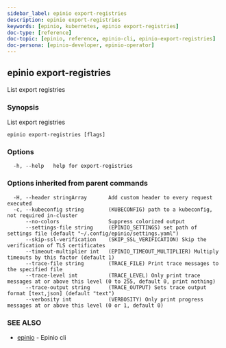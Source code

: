 ```yaml
---
sidebar_label: epinio export-registries
description: epinio export-registries
keywords: [epinio, kubernetes, epinio export-registries]
doc-type: [reference]
doc-topic: [epinio, reference, epinio-cli, epinio-export-registries]
doc-persona: [epinio-developer, epinio-operator]
---
```

## epinio export-registries

List export registries

### Synopsis

List export registries

```
epinio export-registries [flags]
```

### Options

```
  -h, --help   help for export-registries
```

### Options inherited from parent commands

```
  -H, --header stringArray       Add custom header to every request executed
  -c, --kubeconfig string        (KUBECONFIG) path to a kubeconfig, not required in-cluster
      --no-colors                Suppress colorized output
      --settings-file string     (EPINIO_SETTINGS) set path of settings file (default "~/.config/epinio/settings.yaml")
      --skip-ssl-verification    (SKIP_SSL_VERIFICATION) Skip the verification of TLS certificates
      --timeout-multiplier int   (EPINIO_TIMEOUT_MULTIPLIER) Multiply timeouts by this factor (default 1)
      --trace-file string        (TRACE_FILE) Print trace messages to the specified file
      --trace-level int          (TRACE_LEVEL) Only print trace messages at or above this level (0 to 255, default 0, print nothing)
      --trace-output string      (TRACE_OUTPUT) Sets trace output format [text,json] (default "text")
      --verbosity int            (VERBOSITY) Only print progress messages at or above this level (0 or 1, default 0)
```

### SEE ALSO

* [epinio](./epinio.md)	 - Epinio cli

